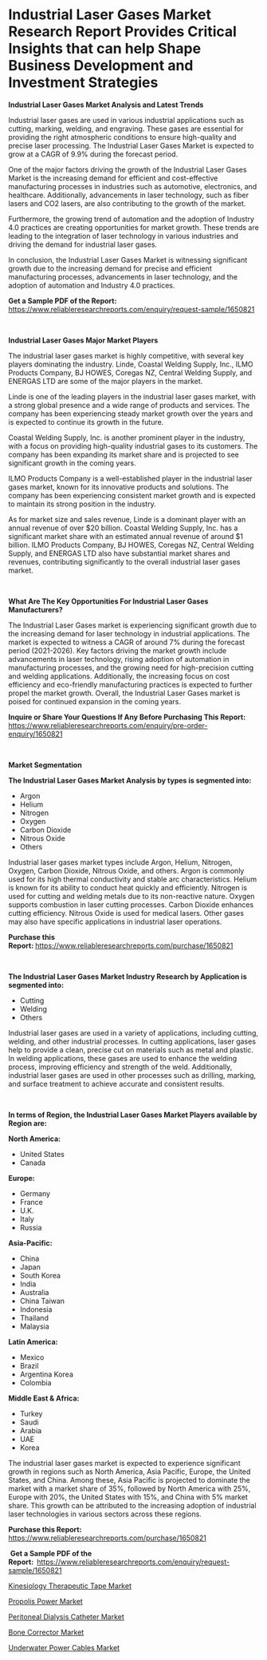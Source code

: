 <p><h1>Industrial Laser Gases Market Research Report Provides Critical Insights that can help Shape Business Development and Investment Strategies</h1></p><p><strong>Industrial Laser Gases Market Analysis and Latest Trends</strong></p>
<p><p>Industrial laser gases are used in various industrial applications such as cutting, marking, welding, and engraving. These gases are essential for providing the right atmospheric conditions to ensure high-quality and precise laser processing. The Industrial Laser Gases Market is expected to grow at a CAGR of 9.9% during the forecast period.</p><p>One of the major factors driving the growth of the Industrial Laser Gases Market is the increasing demand for efficient and cost-effective manufacturing processes in industries such as automotive, electronics, and healthcare. Additionally, advancements in laser technology, such as fiber lasers and CO2 lasers, are also contributing to the growth of the market.</p><p>Furthermore, the growing trend of automation and the adoption of Industry 4.0 practices are creating opportunities for market growth. These trends are leading to the integration of laser technology in various industries and driving the demand for industrial laser gases.</p><p>In conclusion, the Industrial Laser Gases Market is witnessing significant growth due to the increasing demand for precise and efficient manufacturing processes, advancements in laser technology, and the adoption of automation and Industry 4.0 practices.</p></p>
<p><strong>Get a Sample PDF of the Report:&nbsp;</strong> <a href="https://www.reliableresearchreports.com/enquiry/request-sample/1650821">https://www.reliableresearchreports.com/enquiry/request-sample/1650821</a></p>
<p>&nbsp;</p>
<p><strong>Industrial Laser Gases Major Market Players</strong></p>
<p><p>The industrial laser gases market is highly competitive, with several key players dominating the industry. Linde, Coastal Welding Supply, Inc., ILMO Products Company, BJ HOWES, Coregas NZ, Central Welding Supply, and ENERGAS LTD are some of the major players in the market.</p><p>Linde is one of the leading players in the industrial laser gases market, with a strong global presence and a wide range of products and services. The company has been experiencing steady market growth over the years and is expected to continue its growth in the future.</p><p>Coastal Welding Supply, Inc. is another prominent player in the industry, with a focus on providing high-quality industrial gases to its customers. The company has been expanding its market share and is projected to see significant growth in the coming years.</p><p>ILMO Products Company is a well-established player in the industrial laser gases market, known for its innovative products and solutions. The company has been experiencing consistent market growth and is expected to maintain its strong position in the industry.</p><p>As for market size and sales revenue, Linde is a dominant player with an annual revenue of over $20 billion. Coastal Welding Supply, Inc. has a significant market share with an estimated annual revenue of around $1 billion. ILMO Products Company, BJ HOWES, Coregas NZ, Central Welding Supply, and ENERGAS LTD also have substantial market shares and revenues, contributing significantly to the overall industrial laser gases market.</p></p>
<p>&nbsp;</p>
<p><strong>What Are The Key Opportunities For Industrial Laser Gases Manufacturers?</strong></p>
<p><p>The Industrial Laser Gases market is experiencing significant growth due to the increasing demand for laser technology in industrial applications. The market is expected to witness a CAGR of around 7% during the forecast period (2021-2026). Key factors driving the market growth include advancements in laser technology, rising adoption of automation in manufacturing processes, and the growing need for high-precision cutting and welding applications. Additionally, the increasing focus on cost efficiency and eco-friendly manufacturing practices is expected to further propel the market growth. Overall, the Industrial Laser Gases market is poised for continued expansion in the coming years.</p></p>
<p><strong>Inquire or Share Your Questions If Any Before Purchasing This Report:</strong> <a href="https://www.reliableresearchreports.com/enquiry/pre-order-enquiry/1650821">https://www.reliableresearchreports.com/enquiry/pre-order-enquiry/1650821</a></p>
<p>&nbsp;</p>
<p><strong>Market Segmentation</strong></p>
<p><strong>The Industrial Laser Gases Market Analysis by types is segmented into:</strong></p>
<p><ul><li>Argon</li><li>Helium</li><li>Nitrogen</li><li>Oxygen</li><li>Carbon Dioxide</li><li>Nitrous Oxide</li><li>Others</li></ul></p>
<p><p>Industrial laser gases market types include Argon, Helium, Nitrogen, Oxygen, Carbon Dioxide, Nitrous Oxide, and others. Argon is commonly used for its high thermal conductivity and stable arc characteristics. Helium is known for its ability to conduct heat quickly and efficiently. Nitrogen is used for cutting and welding metals due to its non-reactive nature. Oxygen supports combustion in laser cutting processes. Carbon Dioxide enhances cutting efficiency. Nitrous Oxide is used for medical lasers. Other gases may also have specific applications in industrial laser operations.</p></p>
<p><strong>Purchase this Report:&nbsp;</strong><a href="https://www.reliableresearchreports.com/purchase/1650821">https://www.reliableresearchreports.com/purchase/1650821</a></p>
<p>&nbsp;</p>
<p><strong>The Industrial Laser Gases Market Industry Research by Application is segmented into:</strong></p>
<p><ul><li>Cutting</li><li>Welding</li><li>Others</li></ul></p>
<p><p>Industrial laser gases are used in a variety of applications, including cutting, welding, and other industrial processes. In cutting applications, laser gases help to provide a clean, precise cut on materials such as metal and plastic. In welding applications, these gases are used to enhance the welding process, improving efficiency and strength of the weld. Additionally, industrial laser gases are used in other processes such as drilling, marking, and surface treatment to achieve accurate and consistent results.</p></p>
<p>&nbsp;</p>
<p><strong>In terms of Region, the Industrial Laser Gases Market Players available by Region are:</strong></p>
<p>
    <p> <strong> North America: </strong>
        <ul>
            <li>United States</li>
            <li>Canada</li>
        </ul>
        </p> 
    <p> <strong> Europe: </strong>
        <ul>
            <li>Germany</li>
            <li>France</li>
            <li>U.K.</li>
            <li>Italy</li>
            <li>Russia</li>
        </ul>
        </p> 
    <p> <strong> Asia-Pacific: </strong>
        <ul>
            <li>China</li>
            <li>Japan</li>
            <li>South Korea</li>
            <li>India</li>
            <li>Australia</li>
            <li>China Taiwan</li>
            <li>Indonesia</li>
            <li>Thailand</li>
            <li>Malaysia</li>
        </ul>
        </p> 
    <p> <strong> Latin America: </strong>
        <ul>
            <li>Mexico</li>
            <li>Brazil</li>
            <li>Argentina Korea</li>
            <li>Colombia</li>
        </ul>
        </p> 
    <p> <strong> Middle East & Africa: </strong>
        <ul>
            <li>Turkey</li>
            <li>Saudi</li>
            <li>Arabia</li>
            <li>UAE</li>
            <li>Korea</li>
        </ul>
    </p>
    </p>
<p><p>The industrial laser gases market is expected to experience significant growth in regions such as North America, Asia Pacific, Europe, the United States, and China. Among these, Asia Pacific is projected to dominate the market with a market share of 35%, followed by North America with 25%, Europe with 20%, the United States with 15%, and China with 5% market share. This growth can be attributed to the increasing adoption of industrial laser technologies in various sectors across these regions.</p></p>
<p><strong>Purchase this Report: </strong><a href="https://www.reliableresearchreports.com/purchase/1650821">https://www.reliableresearchreports.com/purchase/1650821</a></p>
<p>&nbsp;<strong>Get a Sample PDF of the Report:&nbsp;&nbsp;</strong><a href="https://www.reliableresearchreports.com/enquiry/request-sample/1650821">https://www.reliableresearchreports.com/enquiry/request-sample/1650821</a></p>
<p><strong></strong></p>
<p><p><a href="https://medium.com/@bonniehoppe2023/decoding-kinesiology-therapeutic-tape-market-metrics-market-share-trends-and-growth-patterns-d9764d1aabab">Kinesiology Therapeutic Tape Market</a></p><p><a href="https://issuu.com/reportprime-2/docs/propolis-power-market-size-2030.pptx">Propolis Power Market</a></p><p><a href="https://medium.com/@bonniehoppe2023/peritoneal-dialysis-catheter-market-trends-forecast-and-competitive-analysis-to-2031-c377edf51ffa">Peritoneal Dialysis Catheter Market</a></p><p><a href="https://medium.com/@bonniehoppe2023/bone-corrector-market-analysis-and-sze-forecasted-for-period-from-2024-to-2031-af3c2e2a102a">Bone Corrector Market</a></p><p><a href="https://issuu.com/reportprime-2/docs/underwater-power-cables-market-size-2030.pptx">Underwater Power Cables Market</a></p></p>